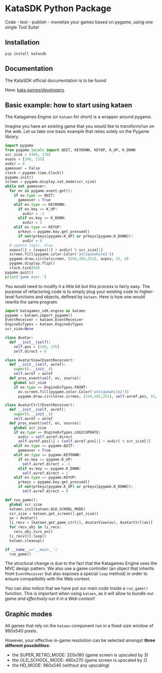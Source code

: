 # KataSDK Python Package

Code - test - publish - monetize your games based on pygame, using one single Tool Suite!

## Installation

`pip install katasdk`

## Documentation

The KataSDK official documentation is to be found

Here: [kata.games/developers](https://kata.games/developers).

## Basic example: how to start using kataen

The Katagames Engine (or `kataen` for short) is a wrapper around pygame.

Imagine you have an existing game that you would like to transform/run on the web. 
Let us take one basic example that relies solely on the Pygame library:
```python
import pygame
from pygame.locals import QUIT, KEYDOWN, KEYUP, K_UP, K_DOWN
scr_size = (480, 270)
avpos = [240, 135]
avdir = 0
gameover = False
clock = pygame.time.Clock()
pygame.init()
screen = pygame.display.set_mode(scr_size)
while not gameover:
  for ev in pygame.event.get():
    if ev.type == QUIT:
      gameover = True
    elif ev.type == KEYDOWN:
      if ev.key == K_UP:
        avdir = -1
      elif ev.key == K_DOWN:
        avdir = 1
    elif ev.type == KEYUP:
      prkeys = pygame.key.get_pressed()
      if not(prkeys[pygame.K_UP] or prkeys[pygame.K_DOWN]):
        avdir = 0
  # update logic, draw
  avpos[1] = (avpos[1] + avdir) % scr_size[1]
  screen.fill(pygame.color.Color('antiquewhite2'))
  pygame.draw.circle(screen, (244,105,251), avpos, 15, 0)
  pygame.display.flip()
  clock.tick(60)
pygame.quit()
print('game over.')
```

You would need to modify it a little bit but this process is fairly easy. The purpose of refactoring code is to simply plug your existing code to higher-level functions and objects, defined by `kataen`.
Here is how one would rewrite the same program:

```python
import katagames_sdk.engine as kataen
pygame = kataen.import_pygame()
EventReceiver = kataen.EventReceiver
EngineEvTypes = kataen.EngineEvTypes
scr_size=None

class Avatar:
  def __init__(self):
    self.pos = [240, 135]
    self.direct = 0

class AvatarView(EventReceiver):
  def __init__(self, avref):
    super().__init__()
    self.avref = avref
  def proc_event(self, ev, source):
    global scr_size
    if ev.type == EngineEvTypes.PAINT:
      ev.screen.fill(pygame.color.Color('antiquewhite2'))
      pygame.draw.circle(ev.screen, (244,105,251), self.avref.pos, 15, 0)

class AvatarCtrl(EventReceiver):
  def __init__(self, avref):
    super().__init__()
    self.avref = avref
  def proc_event(self, ev, source):
    global scr_size
    if ev.type == EngineEvTypes.LOGICUPDATE:
      avdir = self.avref.direct
      self.avref.pos[1] = (self.avref.pos[1] + avdir) % scr_size[1]
    elif ev.type == pygame.QUIT:
      gameover = True
    elif ev.type == pygame.KEYDOWN:
      if ev.key == pygame.K_UP:
        self.avref.direct = -1
      elif ev.key == pygame.K_DOWN:
        self.avref.direct = 1
    elif ev.type == pygame.KEYUP:
      prkeys = pygame.key.get_pressed()
      if not(prkeys[pygame.K_UP] or prkeys[pygame.K_DOWN]):
        self.avref.direct = 0

def run_game():
  global scr_size
  kataen.init(kataen.OLD_SCHOOL_MODE)
  scr_size = kataen.get_screen().get_size()
  av = Avatar()
  li_recv = [kataen.get_game_ctrl(), AvatarView(av), AvatarCtrl(av)]
  for recv_obj in li_recv:
    recv_obj.turn_on()
  li_recv[0].loop()
  kataen.cleanup()

if __name__=='__main__':
  run_game()
```

The structural change is due to the fact that the Katagames Engine uses the MVC design pattern. We also use a game controller (an object that inherits from `EventReceiver` but also exposes a special `loop` method) in order to ensure compatibility with the Web context.

You can also notice that we have put our main code inside a `run_game()` function. This is important when using `kataen`, as it will allow to *bundle our game and effectively run it in a Web context!*

## Graphic modes
All games that rely on the `kataen` component run in a fixed-size window of 960x540 pixels.

However, your effective in-game resolution can be selected amongst **three different possibilities**:

+ the SUPER_RETRO_MODE: 320x180 (game screen is upscaled by 3)
+ the OLD_SCHOOL_MODE: 480x270 (game screen is upscaled by 2)
+ the HD_MODE: 960x540 (without any upscaling)
